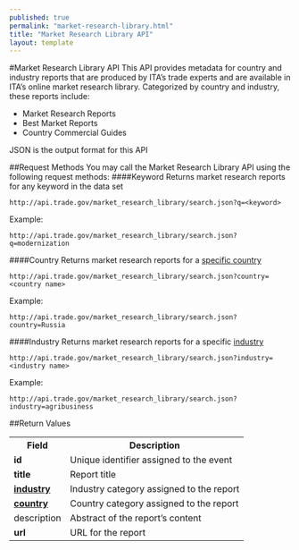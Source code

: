 ```yaml
---
published: true
permalink: "market-research-library.html"
title: "Market Research Library API"
layout: template
---
```


#Market Research Library API
This API provides metadata for country and industry reports that are produced by ITA’s trade experts and are available in ITA’s online market research library.  Categorized by country and industry, these reports include:

* Market Research Reports
* Best Market Reports
* Country Commercial Guides

JSON is the output format for this API

##Request Methods
You may call the Market Research Library API using the following request methods:
####Keyword
Returns market research reports for any keyword in the data set

    http://api.trade.gov/market_research_library/search.json?q=<keyword>

Example:

    http://api.trade.gov/market_research_library/search.json?q=modernization

####Country
Returns market research reports for a [specific country](country-list.html)

    http://api.trade.gov/market_research_library/search.json?country=<country name>

Example:
  
    http://api.trade.gov/market_research_library/search.json?country=Russia

####Industry
Returns market research reports for a specific [industry](industry-list.html)

    http://api.trade.gov/market_research_library/search.json?industry=<industry name>

Example:
  
    http://api.trade.gov/market_research_library/search.json?industry=agribusiness

##Return Values
<table>
<tr>
<th><strong>Field</strong></th>
<th><strong>Description</strong></th>
</tr>
<tr>
<td><strong>id</strong></td>
<td>Unique identifier assigned to the event</td>
</tr>
<tr>
<td><strong>title</strong></td>
<td>Report title</td>
</tr>
<tr>
<td><strong><a href="industry-list.html">industry</a></strong></td>
<td>Industry category assigned to the report</td>
</tr>
<tr>
<td><strong><a href="country-list.html">country</a></strong></td>
<td>Country category assigned to the report</td>
</tr>
<tr>
<td>description</strong></td>
<td>Abstract of the report’s content</td>
</tr>
<tr>
<td><strong>url</strong></td>
<td>URL for the report</td>
</tr>
</table>

